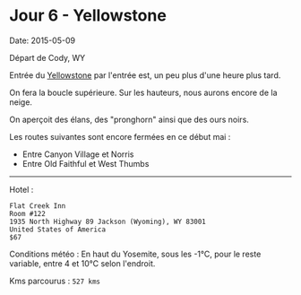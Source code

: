 # Jour 6 - Yellowstone
Date: 2015-05-09  

Départ de Cody, WY

Entrée du [Yellowstone](http://www.nps.gov/yell/index.htm) par l'entrée est, un peu plus d'une heure plus tard.

On fera la boucle supérieure. Sur les hauteurs, nous aurons encore de la neige.

On aperçoit des élans, des "pronghorn" ainsi que des ours noirs.

Les routes suivantes sont encore fermées en ce début mai :
- Entre Canyon Village et Norris
- Entre Old Faithful et West Thumbs

--------------------------------------------------------------------------------

Hotel :

```
Flat Creek Inn
Room #122
1935 North Highway 89 Jackson (Wyoming), WY 83001
United States of America
$67
```

Conditions météo : En haut du Yosemite, sous les -1°C, pour le reste variable, entre 4 et 10°C selon l'endroit.

Kms parcourus : `527 kms`
